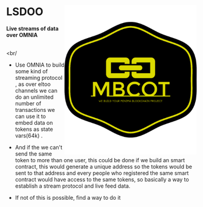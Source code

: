 # LSDOO <img src="logo_yellow.png" width="350" title="Live streams of data over OMNIA" alt="Live streams of data over OMNIA" align="right">
**Live streams of data over OMNIA**

<br/><br/
- Use OMNIA to build some kind of streaming protocol , as
over eltoo channels we can do an unlimited number of transactions we can use it to embed data on
tokens as state vars(64k) .

- And if the we can't send the same token to more than one user, this could be done if we build an
smart contract, this would generate a unique address so the tokens would be sent to that address and
every people who registered the same smart contract would have access to the same tokens, so
basically a way to establish a stream protocol and live feed data.

- If not of this is possible, find a way to do it 
